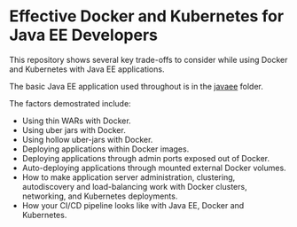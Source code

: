# Effective Docker and Kubernetes for Java EE Developers
This repository shows several key trade-offs to consider while using Docker and Kubernetes with Java EE applications. 

The basic Java EE application used throughout is in the [javaee](/javaee) folder. 

The factors demostrated include:
* Using thin WARs with Docker.
* Using uber jars with Docker.
* Using hollow uber-jars with Docker.
* Deploying applications within Docker images.
* Deploying applications through admin ports exposed out of Docker.
* Auto-deploying applications through mounted external Docker volumes.
* How to make application server administration, clustering, autodiscovery and load-balancing work with Docker clusters, networking, and Kubernetes deployments.
* How your CI/CD pipeline looks like with Java EE, Docker and Kubernetes.
